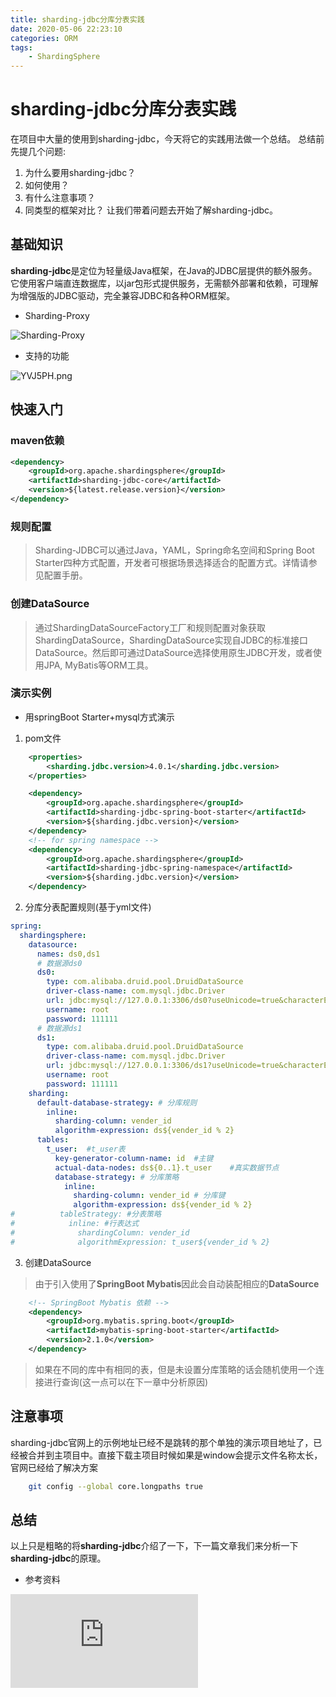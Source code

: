 ```yaml
---
title: sharding-jdbc分库分表实践
date: 2020-05-06 22:23:10
categories: ORM
tags:
    - ShardingSphere
---
```


# sharding-jdbc分库分表实践

在项目中大量的使用到sharding-jdbc，今天将它的实践用法做一个总结。
总结前先提几个问题:
1. 为什么要用sharding-jdbc？
2. 如何使用？
3. 有什么注意事项？
4. 同类型的框架对比？
让我们带着问题去开始了解sharding-jdbc。

## 基础知识

**sharding-jdbc**是定位为轻量级Java框架，在Java的JDBC层提供的额外服务。 它使用客户端直连数据库，以jar包形式提供服务，无需额外部署和依赖，可理解为增强版的JDBC驱动，完全兼容JDBC和各种ORM框架。

- Sharding-Proxy

![Sharding-Proxy](https://shardingsphere.apache.org/document/current/img/sharding-jdbc-brief.png)


- 支持的功能

![YVJ5PH.png](https://s1.ax1x.com/2020/05/06/YVJ5PH.png)


## 快速入门

### maven依赖

```xml
<dependency>
    <groupId>org.apache.shardingsphere</groupId>
    <artifactId>sharding-jdbc-core</artifactId>
    <version>${latest.release.version}</version>
</dependency>
```

### 规则配置

> Sharding-JDBC可以通过Java，YAML，Spring命名空间和Spring Boot Starter四种方式配置，开发者可根据场景选择适合的配置方式。详情请参见配置手册。

### 创建DataSource
> 通过ShardingDataSourceFactory工厂和规则配置对象获取ShardingDataSource，ShardingDataSource实现自JDBC的标准接口DataSource。然后即可通过DataSource选择使用原生JDBC开发，或者使用JPA, MyBatis等ORM工具。

### 演示实例
- 用springBoot Starter+mysql方式演示

1. pom文件

```xml
    <properties>
        <sharding.jdbc.version>4.0.1</sharding.jdbc.version>
    </properties>

    <dependency>
        <groupId>org.apache.shardingsphere</groupId>
        <artifactId>sharding-jdbc-spring-boot-starter</artifactId>
        <version>${sharding.jdbc.version}</version>
    </dependency>
    <!-- for spring namespace -->
    <dependency>
        <groupId>org.apache.shardingsphere</groupId>
        <artifactId>sharding-jdbc-spring-namespace</artifactId>
        <version>${sharding.jdbc.version}</version>
    </dependency>
```

2. 分库分表配置规则(基于yml文件)

```yml
spring:
  shardingsphere:
    datasource:
      names: ds0,ds1
      # 数据源ds0
      ds0:
        type: com.alibaba.druid.pool.DruidDataSource
        driver-class-name: com.mysql.jdbc.Driver
        url: jdbc:mysql://127.0.0.1:3306/ds0?useUnicode=true&characterEncoding=utf-8&serverTimezone=GMT
        username: root
        password: 111111
      # 数据源ds1
      ds1:
        type: com.alibaba.druid.pool.DruidDataSource
        driver-class-name: com.mysql.jdbc.Driver
        url: jdbc:mysql://127.0.0.1:3306/ds1?useUnicode=true&characterEncoding=utf-8&serverTimezone=GMT
        username: root
        password: 111111
    sharding:
      default-database-strategy: # 分库规则
        inline:
          sharding-column: vender_id
          algorithm-expression: ds${vender_id % 2}
      tables:
        t_user:  #t_user表
          key-generator-column-name: id  #主键
          actual-data-nodes: ds${0..1}.t_user    #真实数据节点
          database-strategy: # 分库策略
            inline:
              sharding-column: vender_id # 分库键
              algorithm-expression: ds${vender_id % 2}
#          tableStrategy: #分表策略
#            inline: #行表达式
#              shardingColumn: vender_id
#              algorithmExpression: t_user${vender_id % 2}
```
3. 创建DataSource
> 由于引入使用了**SpringBoot Mybatis**因此会自动装配相应的**DataSource**

```xml
    <!-- SpringBoot Mybatis 依赖 -->
    <dependency>
        <groupId>org.mybatis.spring.boot</groupId>
        <artifactId>mybatis-spring-boot-starter</artifactId>
        <version>2.1.0</version>
    </dependency>
```

> 如果在不同的库中有相同的表，但是未设置分库策略的话会随机使用一个连接进行查询(这一点可以在下一章中分析原因)

## 注意事项
sharding-jdbc官网上的示例地址已经不是跳转的那个单独的演示项目地址了，已经被合并到主项目中。直接下载主项目时候如果是window会提示文件名称太长，官网已经给了解决方案

```bash
    git config --global core.longpaths true
```

## 总结
以上只是粗略的将**sharding-jdbc**介绍了一下，下一篇文章我们来分析一下**sharding-jdbc**的原理。



- 参考资料

![方案虽好，成本先行：数据库Sharding+Proxy实践解析](https://dbaplus.cn/news-11-1854-1.html)